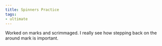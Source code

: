 ```yaml
---
title: Spinners Practice
tags:
- ultimate
---
```


Worked on marks and scrimmaged. I really see how stepping back on the around mark is important. 
